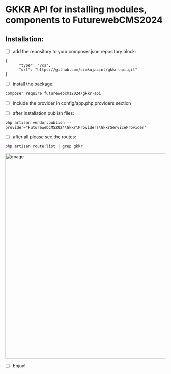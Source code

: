 # GKKR API for installing modules, components to FuturewebCMS2024

## Installation:
- [ ] add the repository to your composer.json repository block:
```
{
      "type": "vcs",
      "url": "https://github.com/simkojacint/gkkr-api.git"
}
```
- [ ] install the package:
```
composer require futurewebcms2024/gkkr-api
```

- [ ] include the provider in config/app.php providers section

- [ ] after installation publish files:
```
php artisan vendor:publish --provider="FuturewebCMS2024\Gkkr\Providers\GkkrServiceProvider"
```

- [ ] after all please see the routes:
```
php artisan route:list | grep gkkr
```

<img width="644" alt="image" src="https://github.com/user-attachments/assets/e874fd78-3631-44f5-b695-c973e853b12f">

- [ ] Enjoy!
